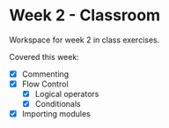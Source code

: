 # Week 2 - Classroom

Workspace for week 2 in class exercises.

Covered this week:

- [x] Commenting
- [x] Flow Control
    - [x] Logical operators
    - [x] Conditionals
- [x] Importing modules
